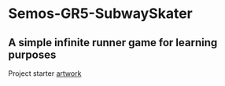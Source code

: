 # Semos-GR5-SubwaySkater

## A simple infinite runner game for learning purposes

Project starter [artwork](https://gitlab.com/MichaelDoyon/epitomegames/-/raw/master/SubwaySkater2020.unitypackage?inline=false)
